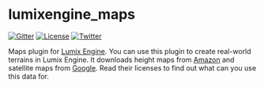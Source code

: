 # lumixengine_maps

[![Gitter](https://badges.gitter.im/Join%20Chat.svg)](https://gitter.im/nem0/LumixEngine?utm_source=badge&utm_medium=badge&utm_campaign=pr-badge)
[![License](http://img.shields.io/:license-mit-blue.svg)](http://doge.mit-license.org)
[![Twitter](https://img.shields.io/twitter/url/http/shields.io.svg?style=social)](https://twitter.com/mikulasflorek)

Maps plugin for [Lumix Engine](https://github.com/nem0/LumixEngine). You can use this plugin to create real-world terrains in Lumix Engine.  It downloads height maps from [Amazon](https://aws.amazon.com/public-datasets/terrain/) and satellite maps from [Google](https://developers.google.com/maps/documentation/static-maps/). Read their licenses to find out what can you use this data for.
